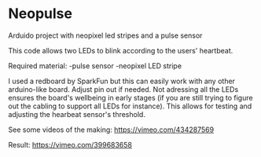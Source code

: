# Neopulse
 Arduido project with neopixel led stripes and a pulse sensor

This code allows two LEDs to blink according to the users' heartbeat.

Required material:
-pulse sensor
-neopixel LED stripe

I used a redboard by SparkFun but this can easily work with any other arduino-like board.
Adjust pin out if needed.
Not adressing all the LEDs ensures the board's wellbeing in early stages
(if you are still trying to figure out the cabling to support all LEDs for instance).
This allows for testing and adjusting the hearbeat sensor's threshold.


See some videos of the making:
https://vimeo.com/434287569

Result:
https://vimeo.com/399683658
